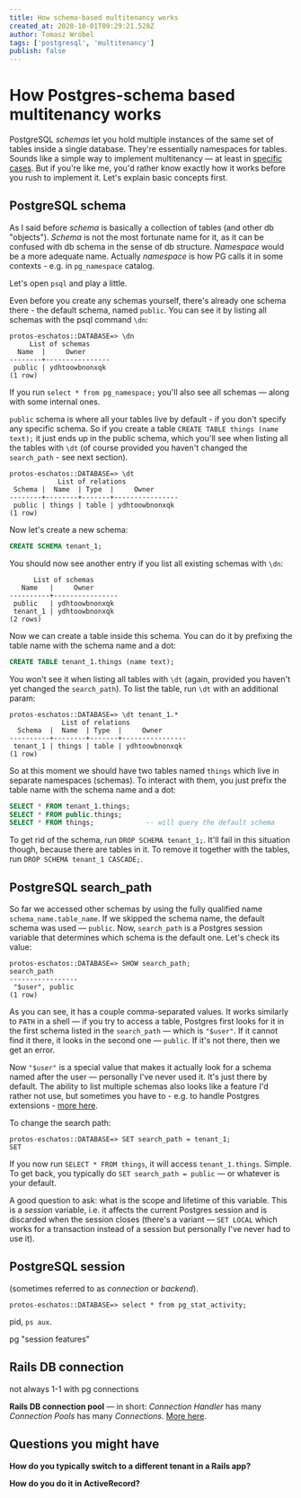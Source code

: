 ```yaml
---
title: How schema-based multitenancy works
created_at: 2020-10-01T09:29:21.528Z
author: Tomasz Wróbel
tags: ['postgresql', 'multitenancy']
publish: false
---
```


# How Postgres-schema based multitenancy works

PostgreSQL _schemas_ let you hold multiple instances of the same set of tables inside a single database. They're essentially namespaces for tables. Sounds like a simple way to implement multitenancy — at least in [specific cases](https://blog.arkency.com/comparison-of-approaches-to-multitenancy-in-rails-apps/). But if you're like me, you'd rather know exactly how it works before you rush to implement it. Let's explain basic concepts first.

## PostgreSQL schema

As I said before _schema_ is basically a collection of tables (and other db "objects"). _Schema_ is not the most fortunate name for it, as it can be confused with db schema in the sense of db structure. _Namespace_ would be a more adequate name. Actually _namespace_ is how PG calls it in some contexts - e.g. in `pg_namespace` catalog.

Let's open `psql` and play a little.

Even before you create any schemas yourself, there's already one schema there - the default schema, named `public`. You can see it by listing all schemas with the psql command `\dn`:

```
protos-eschatos::DATABASE=> \dn
     List of schemas
  Name  |     Owner
--------+----------------
 public | ydhtoowbnonxqk
(1 row)
```

If you run `select * from pg_namespace;` you'll also see all schemas — along with some internal ones.

`public` schema is where all your tables live by default - if you don't specify any specific schema. So if you create a table `CREATE TABLE things (name text);` it just ends up in the public schema, which you'll see when listing all the tables with `\dt` (of course provided you haven't changed the `search_path` - see next section).

```
protos-eschatos::DATABASE=> \dt
            List of relations
 Schema |  Name  | Type  |     Owner
--------+--------+-------+----------------
 public | things | table | ydhtoowbnonxqk
(1 row)
```

Now let's create a new schema:

```sql
CREATE SCHEMA tenant_1;
```

You should now see another entry if you list all existing schemas with `\dn`:

```
      List of schemas
   Name   |     Owner
----------+----------------
 public   | ydhtoowbnonxqk
 tenant_1 | ydhtoowbnonxqk
(2 rows)
```

Now we can create a table inside this schema. You can do it by prefixing the table name with the schema name and a dot:

```sql
CREATE TABLE tenant_1.things (name text);
```

You won't see it when listing all tables with `\dt` (again, provided you haven't yet changed the `search_path`). To list the table, run `\dt` with an additional param:

```
protos-eschatos::DATABASE=> \dt tenant_1.*
             List of relations
  Schema  |  Name  | Type  |     Owner
----------+--------+-------+----------------
 tenant_1 | things | table | ydhtoowbnonxqk
(1 row)
```

So at this moment we should have two tables named `things` which live in separate namespaces (schemas). To interact with them, you just prefix the table name with the schema name and a dot:

```sql
SELECT * FROM tenant_1.things;
SELECT * FROM public.things;
SELECT * FROM things;             -- will query the default schema
```

To get rid of the schema, run `DROP SCHEMA tenant_1;`. It'll fail in this situation though, because there are tables in it. To remove it together with the tables, run `DROP SCHEMA tenant_1 CASCADE;`.

## PostgreSQL search_path

So far we accessed other schemas by using the fully qualified name `schema_name.table_name`. If we skipped the schema name, the default schema was used — `public`. Now, `search_path` is a Postgres session variable that determines which schema is the default one. Let's check its value:

```
protos-eschatos::DATABASE=> SHOW search_path;                                                                                                                        search_path
-----------------
 "$user", public
(1 row)
```

As you can see, it has a couple comma-separated values. It works similarly to `PATH` in a shell — if you try to access a table, Postgres first looks for it in the first schema listed in the `search_path` — which is `"$user"`. If it cannot find it there, it looks in the second one — `public`. If it's not there, then we get an error. 

Now `"$user"` is a special value that makes it actually look for a schema named after the user — personally I've never used it. It's just there by default. The ability to list multiple schemas also looks like a feature I'd rather not use, but sometimes you have to - e.g. to handle Postgres extensions - [more here](https://blog.arkency.com/what-surprised-us-in-postgres-schema-multitenancy/).

To change the search path:

```
protos-eschatos::DATABASE=> SET search_path = tenant_1;
SET
```

If you now run `SELECT * FROM things`, it will access `tenant_1.things`. Simple. To get back, you typically do `SET search_path = public` — or whatever is your default.

<!-- TODO: in rails you can set the default schema in database.yml -->

A good question to ask: what is the scope and lifetime of this variable. This is a _session_ variable, i.e. it affects the current Postgres session and is discarded when the session closes (there's a variant — `SET LOCAL` which works for a transaction instead of a session but personally I've never had to use it).

<!-- TODO: schema resolution mechanism more complex -->

## PostgreSQL session



(sometimes referred to as _connection_ or _backend_).

```
protos-eschatos::DATABASE=> select * from pg_stat_activity;
```

pid, `ps aux`.

pg "session features"

## Rails DB connection

not always 1-1 with pg connections

**Rails DB connection pool** — in short: _Connection Handler_ has many _Connection Pools_ has many _Connections_. [More here](https://blog.arkency.com/rails-connections-pools-and-handlers/).

## Questions you might have

**How do you typically switch to a different tenant in a Rails app?**

**How do you do it in ActiveRecord?**

